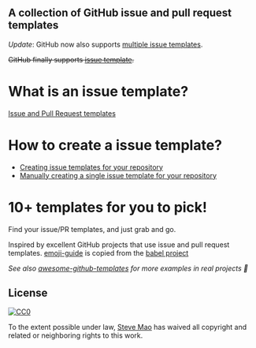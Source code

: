 ## A collection of GitHub issue and pull request templates

*Update*: GitHub now also supports [multiple issue templates](https://help.github.com/articles/about-issue-and-pull-request-templates/).

~~GitHub finally supports [issue template](https://github.com/blog/2111-issue-and-pull-request-templates).~~

# What is an issue template?

[Issue and Pull Request templates](https://blog.github.com/2016-02-17-issue-and-pull-request-templates/)

# How to create a issue template?

- [Creating issue templates for your repository](https://help.github.com/articles/creating-issue-templates-for-your-repository/)
- [Manually creating a single issue template for your repository](https://help.github.com/articles/manually-creating-a-single-issue-template-for-your-repository/)

# 10+ templates for you to pick!

Find your issue/PR templates, and just grab and go.

Inspired by excellent GitHub projects that use issue and pull request templates. [emoji-guide](./emoji-guide) is copied from the [babel project](https://github.com/babel/babel/tree/master/.github)

*See also [awesome-github-templates](https://github.com/devspace/awesome-github-templates) for more examples in real projects :tada:*

## License

[![CC0](https://i.creativecommons.org/p/zero/1.0/88x31.png)](https://creativecommons.org/publicdomain/zero/1.0/)

To the extent possible under law, [Steve Mao](https://github.com/stevemao) has waived all copyright and related or neighboring rights to this work.

